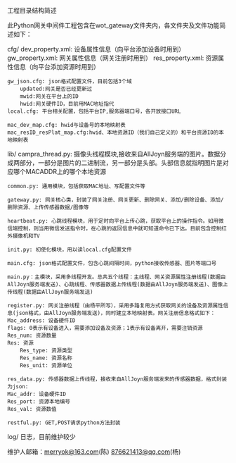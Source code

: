 工程目录结构简述

此Python网关中间件工程包含在wot_gateway文件夹内，各文件夹及文件功能简述如下：

cfg/
	dev_property.xml: 设备属性信息（向平台添加设备时用到）
	gw_property.xml: 网关属性信息（网关注册时用到）
	res_property.xml: 资源属性信息（向平台添加资源时用到）
	
	gw_json.cfg: json格式配置文件，目前包括3个域
		updated:网关是否已经更新过
		mwid:网关在平台上的ID
		hwid:网关硬件ID，目前用MAC地址指代
	local.cfg: 平台相关配置，包括平台IP,服务器端口号，各开放接口URL
	
	mac_dev_map.cfg: hwid与设备号的本地映射表
	mac_resID_resPlat_map.cfg:hwid、本地资源ID（我们自己定义的）和平台资源ID的本地映射表

lib/
	campra_thread.py: 摄像头线程模块,接收来自AllJoyn服务端的图片。数据分成两部分，一部分是图片的二进制流，另一部分是头部。头部信息就指明图片是对应哪个MACADDR上的哪个本地资源

	common.py: 通用模块，包括获取MAC地址、写配置文件等

	gateway.py: 网关核心类，封装了网关注册、网关更新、删除网关、添加/删除设备、添加/删除资源、上传传感器数据/图像等

	heartbeat.py: 心跳线程模块，用于定时向平台上传心跳，获取平台上的操作指令。如用微信端控制，则当用微信发送指令时，在心跳的返回信息中就可知道命令已下达。目前包含控制红外摄像机和TV

	init.py: 初使化模块，用以读local.cfg配置文件

	main.cfg: json格式配置文件，包含心跳间隔时间，python接收传感器、图片等端口号

	main.py：主模块，采用多线程开发。总共五个线程：主线程、网关资源属性注册线程(数据由AllJoyn服务端发送)、心跳线程、传感器数据上传线程(数据由AllJoyn服务端发送)、图像上传线程(数据由AllJoyn服务端发送)

	register.py: 网关注册线程（由杨平所写），采用多路复用方式获取网关的设备及资源属性信息(json格式，由AllJoyn服务端发送)，同时建立本地映射表。网关注册信息格式如下：
	Mac_address: 设备硬件ID
	flags: 0表示有设备进入，需要添加设备及资源；1表示有设备离开，需要注销资源
	Res_num: 资源数量
	Res: 资源
		Res_type: 资源类型
		Res_name: 资源名称
		Res_unit: 资源单位

	res_data.py: 传感器数据上传线程，接收来自AllJoyn服务端发来的传感器数据，格式封装为json:
	Mac_addr: 设备硬件ID
	Res_port: 资源本地编号
	Res_val: 资源数值

	restful.py: GET,POST请求python方法封装
	
log/
	日志，目前维护较少


维护人邮箱：merryok@163.com(陈) 876621413@qq.com(杨)